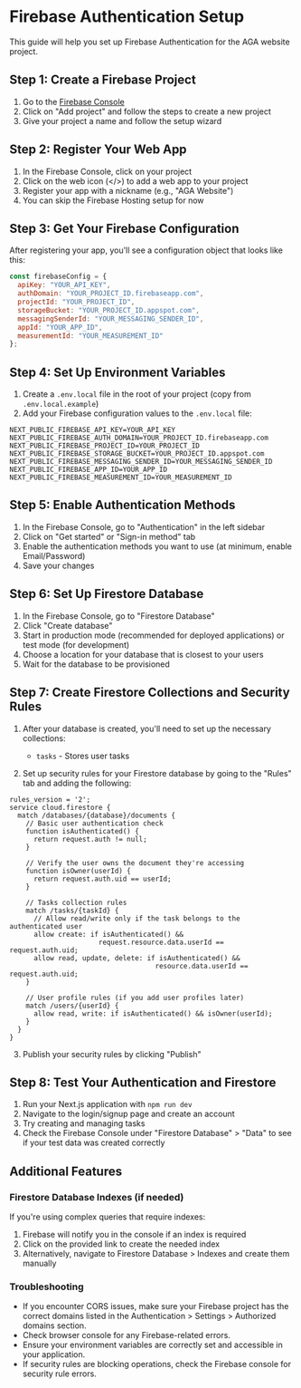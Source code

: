 # Firebase Authentication Setup

This guide will help you set up Firebase Authentication for the AGA website project.

## Step 1: Create a Firebase Project

1. Go to the [Firebase Console](https://console.firebase.google.com/)
2. Click on "Add project" and follow the steps to create a new project
3. Give your project a name and follow the setup wizard

## Step 2: Register Your Web App

1. In the Firebase Console, click on your project
2. Click on the web icon (</>) to add a web app to your project
3. Register your app with a nickname (e.g., "AGA Website")
4. You can skip the Firebase Hosting setup for now

## Step 3: Get Your Firebase Configuration

After registering your app, you'll see a configuration object that looks like this:

```javascript
const firebaseConfig = {
  apiKey: "YOUR_API_KEY",
  authDomain: "YOUR_PROJECT_ID.firebaseapp.com",
  projectId: "YOUR_PROJECT_ID",
  storageBucket: "YOUR_PROJECT_ID.appspot.com",
  messagingSenderId: "YOUR_MESSAGING_SENDER_ID",
  appId: "YOUR_APP_ID",
  measurementId: "YOUR_MEASUREMENT_ID"
};
```

## Step 4: Set Up Environment Variables

1. Create a `.env.local` file in the root of your project (copy from `.env.local.example`)
2. Add your Firebase configuration values to the `.env.local` file:

```
NEXT_PUBLIC_FIREBASE_API_KEY=YOUR_API_KEY
NEXT_PUBLIC_FIREBASE_AUTH_DOMAIN=YOUR_PROJECT_ID.firebaseapp.com
NEXT_PUBLIC_FIREBASE_PROJECT_ID=YOUR_PROJECT_ID
NEXT_PUBLIC_FIREBASE_STORAGE_BUCKET=YOUR_PROJECT_ID.appspot.com
NEXT_PUBLIC_FIREBASE_MESSAGING_SENDER_ID=YOUR_MESSAGING_SENDER_ID
NEXT_PUBLIC_FIREBASE_APP_ID=YOUR_APP_ID
NEXT_PUBLIC_FIREBASE_MEASUREMENT_ID=YOUR_MEASUREMENT_ID
```

## Step 5: Enable Authentication Methods

1. In the Firebase Console, go to "Authentication" in the left sidebar
2. Click on "Get started" or "Sign-in method" tab
3. Enable the authentication methods you want to use (at minimum, enable Email/Password)
4. Save your changes

## Step 6: Set Up Firestore Database

1. In the Firebase Console, go to "Firestore Database"
2. Click "Create database"
3. Start in production mode (recommended for deployed applications) or test mode (for development)
4. Choose a location for your database that is closest to your users
5. Wait for the database to be provisioned

## Step 7: Create Firestore Collections and Security Rules

1. After your database is created, you'll need to set up the necessary collections:
   - `tasks` - Stores user tasks

2. Set up security rules for your Firestore database by going to the "Rules" tab and adding the following:

```
rules_version = '2';
service cloud.firestore {
  match /databases/{database}/documents {
    // Basic user authentication check
    function isAuthenticated() {
      return request.auth != null;
    }
    
    // Verify the user owns the document they're accessing
    function isOwner(userId) {
      return request.auth.uid == userId;
    }
    
    // Tasks collection rules
    match /tasks/{taskId} {
      // Allow read/write only if the task belongs to the authenticated user
      allow create: if isAuthenticated() && 
                      request.resource.data.userId == request.auth.uid;
      allow read, update, delete: if isAuthenticated() && 
                                    resource.data.userId == request.auth.uid;
    }
    
    // User profile rules (if you add user profiles later)
    match /users/{userId} {
      allow read, write: if isAuthenticated() && isOwner(userId);
    }
  }
}
```

3. Publish your security rules by clicking "Publish"

## Step 8: Test Your Authentication and Firestore

1. Run your Next.js application with `npm run dev`
2. Navigate to the login/signup page and create an account
3. Try creating and managing tasks
4. Check the Firebase Console under "Firestore Database" > "Data" to see if your test data was created correctly

## Additional Features

### Firestore Database Indexes (if needed)

If you're using complex queries that require indexes:

1. Firebase will notify you in the console if an index is required
2. Click on the provided link to create the needed index
3. Alternatively, navigate to Firestore Database > Indexes and create them manually

### Troubleshooting

- If you encounter CORS issues, make sure your Firebase project has the correct domains listed in the Authentication > Settings > Authorized domains section.
- Check browser console for any Firebase-related errors.
- Ensure your environment variables are correctly set and accessible in your application.
- If security rules are blocking operations, check the Firebase console for security rule errors. 